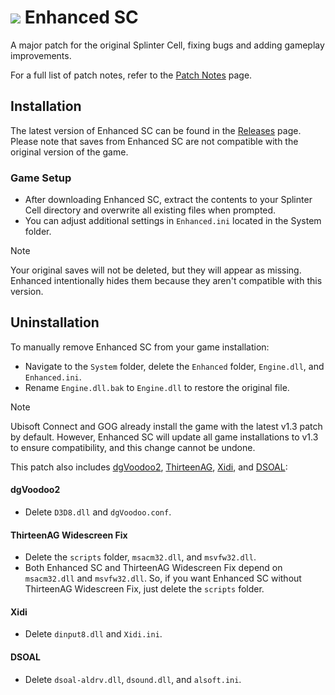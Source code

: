 # <img src="https://i.imgur.com/rHJtwEB.png"> Enhanced SC
A major patch for the original Splinter Cell, fixing bugs and adding gameplay improvements.

For a full list of patch notes, refer to the [Patch Notes](PatchNotes.md) page.

## Installation
The latest version of Enhanced SC can be found in the [Releases](https://github.com/Joshhhuaaa/EnhancedSC/releases) page. Please note that saves from Enhanced SC are not compatible with the original version of the game.

### Game Setup
- After downloading Enhanced SC, extract the contents to your Splinter Cell directory and overwrite all existing files when prompted.
- You can adjust additional settings in `Enhanced.ini` located in the System folder.

> [!NOTE]
> Your original saves will not be deleted, but they will appear as missing. Enhanced intentionally hides them because they aren't compatible with this version.

## Uninstallation
To manually remove Enhanced SC from your game installation:
- Navigate to the `System` folder, delete the `Enhanced` folder, `Engine.dll`, and `Enhanced.ini`.
- Rename `Engine.dll.bak` to `Engine.dll` to restore the original file.

> [!NOTE]
> Ubisoft Connect and GOG already install the game with the latest v1.3 patch by default. However, Enhanced SC will update all game installations to v1.3 to ensure compatibility, and this change cannot be undone.

This patch also includes [dgVoodoo2](https://github.com/dege-diosg/dgVoodoo2), [ThirteenAG](https://github.com/ThirteenAG/WidescreenFixesPack), [Xidi](https://github.com/samuelgr/Xidi), and [DSOAL](https://github.com/kcat/dsoal):

#### dgVoodoo2
- Delete `D3D8.dll` and `dgVoodoo.conf`.

#### ThirteenAG Widescreen Fix
- Delete the `scripts` folder, `msacm32.dll`, and `msvfw32.dll`.
- Both Enhanced SC and ThirteenAG Widescreen Fix depend on `msacm32.dll` and `msvfw32.dll`. So, if you want Enhanced SC without ThirteenAG Widescreen Fix, just delete the `scripts` folder.

#### Xidi
- Delete `dinput8.dll` and `Xidi.ini`.

#### DSOAL
- Delete `dsoal-aldrv.dll`, `dsound.dll`, and `alsoft.ini`.
